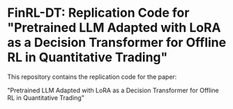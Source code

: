 # FinRL-DT: Replication Code for "Pretrained LLM Adapted with LoRA as a Decision Transformer for Offline RL in Quantitative Trading"

This repository contains the replication code for the paper:

"Pretrained LLM Adapted with LoRA as a Decision Transformer for Offline RL in Quantitative Trading"